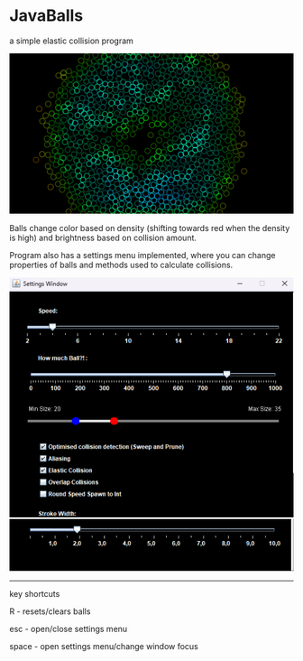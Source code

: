 # JavaBalls
a simple elastic collision program

![image of my balls](images/main_balls_crop.png)

Balls change color based on density (shifting towards red when the density is high) and brightness based on collision amount.

Program also has a settings menu implemented, where you can change properties of balls and methods used to calculate collisions.

![my balls have settings :o](images/settings1.png)\
![my balls have settings again? :v](images/settings2.png)

--------
key shortcuts

R - resets/clears balls

esc - open/close settings menu

space - open settings menu/change window focus
